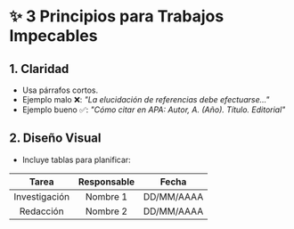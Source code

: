 # ✨ 3 Principios para Trabajos Impecables  

## 1. Claridad  
- Usa párrafos cortos.  
- Ejemplo malo ❌: *"La elucidación de referencias debe efectuarse..."*  
- Ejemplo bueno ✅: *"Cómo citar en APA: Autor, A. (Año). Título. Editorial"*  

## 2. Diseño Visual  
- Incluye tablas para planificar:  

| Tarea           | Responsable  | Fecha       |  
|:---------------:|:------------:|:-----------:|  
| Investigación   | Nombre 1     | DD/MM/AAAA  |  
| Redacción       | Nombre 2     | DD/MM/AAAA  
